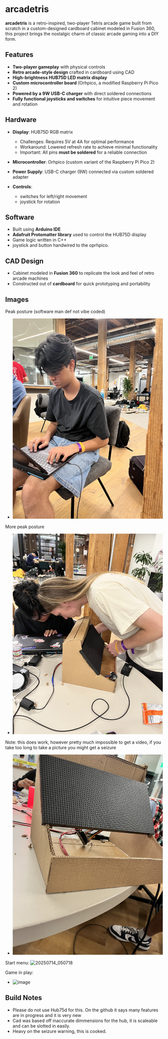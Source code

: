 
# arcadetris

**arcadetris** is a retro-inspired, two-player Tetris arcade game built from scratch in a custom-designed cardboard cabinet modeled in Fusion 360, this project brings the nostalgic charm of classic arcade gaming into a DIY form.

## Features

* **Two-player gameplay** with physical controls
* **Retro arcade-style design** crafted in cardboard using CAD
* **High-brightness HUB75D LED matrix display**
* **Custom microcontroller board** (Orhpico, a modified Raspberry Pi Pico 2)
* **Powered by a 9W USB-C charger** with direct soldered connections
* **Fully functional joysticks and switches** for intuitive piece movement and rotation

## Hardware

* **Display**: HUB75D RGB matrix

  * Challenges: Requires 5V at 4A for optimal performance
  * Workaround: Lowered refresh rate to achieve minimal functionality
  * Important: All pins **must be soldered** for a reliable connection
* **Microcontroller**: Orhpico (custom variant of the Raspberry Pi Pico 2)
* **Power Supply**: USB-C charger (9W) connected via custom soldered adapter
* **Controls**:

  * switches for left/right movement
  * joystick for rotation

## Software

* Built  using **Arduino IDE**
* **Adafruit Protomatter library** used to control the HUB75D display
* Game logic written in C++
* joystick and button handwired to the oprhpico. 

## CAD Design

* Cabinet modeled in **Fusion 360** to replicate the look and feel of retro arcade machines
* Constructed out of **cardboard** for quick prototyping and portability

## Images

Peak posture (software man def not vibe coded)
* ![peak posture](./images/peakposture.jpeg)

More peak posture
* ![peaker posture](./images/morepeakposture.jpeg)

Note: this does work, however pretty much impossible to get a video, if you take too long to take a picture you might get a seizure
* ![screen](./images/working.jpeg)

Start menu:
![20250714_050718](https://github.com/user-attachments/assets/5b415f23-345b-4fd1-97a2-3a29e4897af6)

Game in play:
* <img width="1080" height="600" alt="image" src="https://github.com/user-attachments/assets/c40e6ec5-4b0b-41e1-881a-fba4a8f5ad39" />



## Build Notes

* Please do not use Hub75d for this. On the github it says many features are in progress and it is very new
* Cad was based off inaccurate dimmensions for the hub, it is scaleable and can be slotted in easily. 
* Heavy on the seizure warning, this is cooked. 




